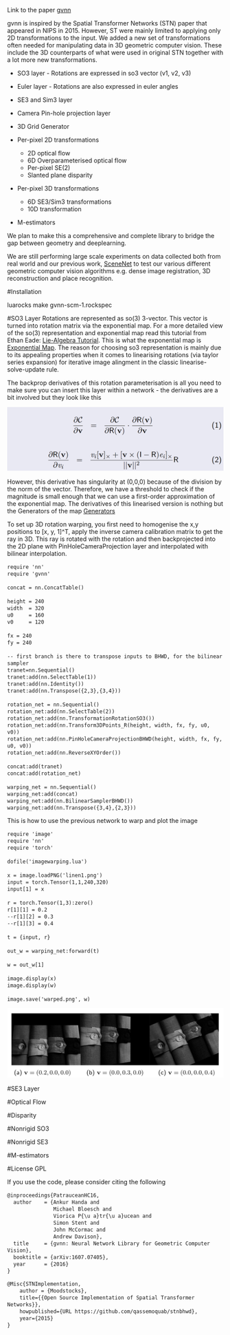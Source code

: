 Link to the paper [gvnn](http://arxiv.org/pdf/1607.07405.pdf)

gvnn is inspired by the Spatial Transformer Networks (STN) paper that appeared in NIPS in 2015. However, ST were mainly limited to applying only 2D transformations to the input. We added a new set of transformations often needed for manipulating data in 3D geometric computer vision. These include the 3D counterparts of what were used in original STN together with a lot more new transformations.

* SO3 layer   - Rotations are expressed in so3 vector (v1, v2, v3)
* Euler layer - Rotations are also expressed in euler angles
* SE3 and Sim3 layer 
* Camera Pin-hole projection layer
* 3D Grid Generator
* Per-pixel 2D transformations
    * 2D optical flow
    * 6D Overparameterised optical flow
    * Per-pixel SE(2)
    * Slanted plane disparity

* Per-pixel 3D transformations
    * 6D SE3/Sim3 transformations
    * 10D transformation

* M-estimators

We plan to make this a comprehensive and complete library to bridge the gap between geometry and deeplearning.


We are still performing large scale experiments on data collected both from real world and our previous work, [SceneNet](http://robotvault.bitbucket.org) to test our various different geometric computer vision algorithms e.g. dense image registration, 3D reconstruction and place recognition.


#Installation 

luarocks make gvnn-scm-1.rockspec

#SO3 Layer 
Rotations are represented as so(3) 3-vector. This vector is turned into rotation matrix via the exponential map. For a more detailed view of the so(3) representation and exponential map read this tutorial from Ethan Eade: [Lie-Algebra Tutorial](http://www.ethaneade.com/latex2html/lie_groups/lie_groups.html). This is what the exponential map is [Exponential Map](http://www.ethaneade.com/latex2html/lie_groups/node37.html). The reason for choosing so3 representation is mainly due to its appealing properties when it comes to linearising rotations (via taylor series expansion) for iterative image alingment in the classic linearise-solve-update rule. 

The backprop derivatives of this rotation parameterisation is all you need to make sure you can insert this layer within a network - the derivatives are a bit involved but they look like this 

![Montage-1](assets/so3_layer_backward_pass.png)

However, this derivative has singularity at (0,0,0) because of the division by the norm of the vector. Therefore, we have a threshold to check if the magnitude is small enough that we can use a first-order approximation of the exponential map. The derivatives of this linearised version is nothing but the Generators of the map [Generators](http://www.ethaneade.com/latex2html/lie_groups/node36.html) 


To set up 3D rotation warping, you first need to homogenise the x,y positions to [x, y, 1]^T, apply the inverse camera calibration matrix to get the ray in 3D. This ray is rotated with the rotation and then backprojected into the 2D plane with PinHoleCameraProjection layer and interpolated with bilinear interpolation.

```
require 'nn'
require 'gvnn'

concat = nn.ConcatTable()

height = 240
width  = 320
u0     = 160
v0     = 120

fx = 240
fy = 240

-- first branch is there to transpose inputs to BHWD, for the bilinear sampler
tranet=nn.Sequential()
tranet:add(nn.SelectTable(1))
tranet:add(nn.Identity())
tranet:add(nn.Transpose({2,3},{3,4}))

rotation_net = nn.Sequential()
rotation_net:add(nn.SelectTable(2))
rotation_net:add(nn.TransformationRotationSO3())
rotation_net:add(nn.Transform3DPoints_R(height, width, fx, fy, u0, v0))
rotation_net:add(nn.PinHoleCameraProjectionBHWD(height, width, fx, fy, u0, v0))
rotation_net:add(nn.ReverseXYOrder())

concat:add(tranet)
concat:add(rotation_net)

warping_net = nn.Sequential()
warping_net:add(concat)
warping_net:add(nn.BilinearSamplerBHWD())
warping_net:add(nn.Transpose({3,4},{2,3}))

```

This is how to use the previous network to warp and plot the image

```
require 'image'
require 'nn'
require 'torch'

dofile('imagewarping.lua')

x = image.loadPNG('linen1.png')
input = torch.Tensor(1,1,240,320)
input[1] = x

r = torch.Tensor(1,3):zero()
r[1][1] = 0.2
--r[1][2] = 0.3
--r[1][3] = 0.4

t = {input, r}

out_w = warping_net:forward(t)

w = out_w[1]

image.display(x)
image.display(w)

image.save('warped.png', w)
```

![Montage-0](assets/so3_rot_example.png)

#SE3 Layer

#Optical Flow

#Disparity

#Nonrigid SO3

#Nonrigid SE3

#M-estimators

#License 
GPL

If you use the code, please consider citing the following 
```
@inproceedings{PatrauceanHC16,
  author    = {Ankur Handa and 
               Michael Bloesch and 
               Viorica P{\u a}tr{\u a}ucean and
               Simon Stent and
               John McCormac and
               Andrew Davison},
  title     = {gvnn: Neural Network Library for Geometric Computer Vision},
  booktitle = {arXiv:1607.07405},
  year      = {2016}
}
```
```
@Misc{STNImplementation,
    author = {Moodstocks},
    title={{Open Source Implementation of Spatial Transformer Networks}},
    howpublished={URL https://github.com/qassemoquab/stnbhwd},
    year={2015}
}
```
